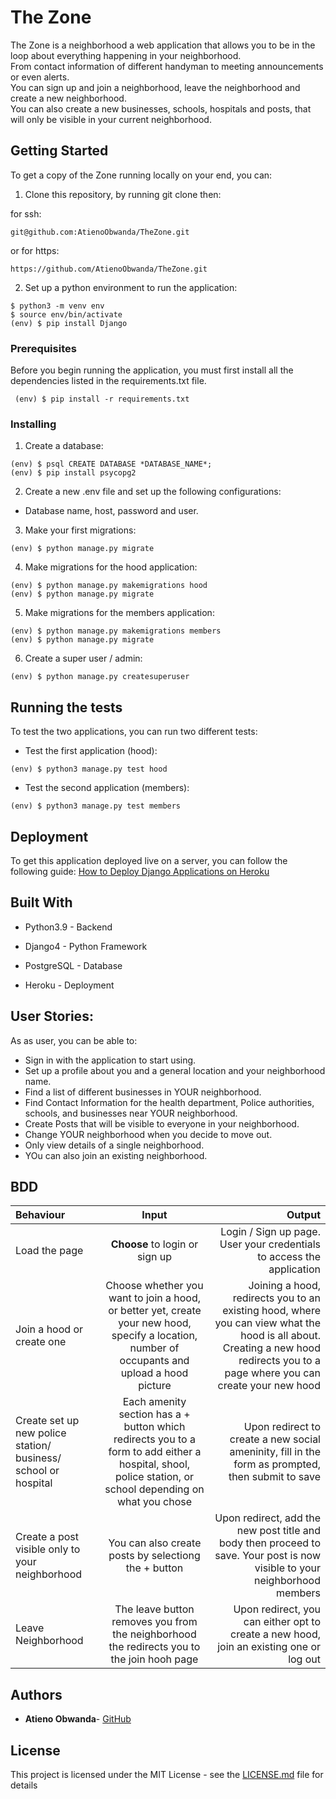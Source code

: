 # The Zone
The Zone is a neighborhood  a web application that allows you to be in the loop about everything happening in your neighborhood. </br>
From contact information of different handyman to meeting announcements or even alerts. </br>
You can sign up and join a neighborhood, leave the neighborhood and create a new neighborhood.</br>
You can also create a new businesses, schools, hospitals and posts, that will only be visible in your current neighborhood.


## Getting Started

To get a copy of the Zone running locally on your end, you can:

1. Clone this repository, by running git clone then:

for ssh:
```
git@github.com:AtienoObwanda/TheZone.git
```

or for https: 
```
https://github.com/AtienoObwanda/TheZone.git
```

2. Set up a python environment to run the application:
```
$ python3 -m venv env
$ source env/bin/activate
(env) $ pip install Django
```

### Prerequisites

Before you begin running the application, you must first install all the dependencies listed in the requirements.txt file.

```
 (env) $ pip install -r requirements.txt

```

### Installing

1. Create a database:
  ```
(env) $ psql CREATE DATABASE *DATABASE_NAME*;
(env) $ pip install psycopg2
```

2. Create a new .env file and set up the following configurations:

 * Database name, host, password and user.

3. Make your first migrations: 


```
(env) $ python manage.py migrate 
```

4. Make migrations for the hood application: 

```
(env) $ python manage.py makemigrations hood
(env) $ python manage.py migrate
```

5. Make migrations for the members application: 

```
(env) $ python manage.py makemigrations members
(env) $ python manage.py migrate
```
6. Create a super user / admin:


```
(env) $ python manage.py createsuperuser
```

## Running the tests

To test the two applications, you can run two different tests:
* Test the first application (hood):

```
(env) $ python3 manage.py test hood
```

* Test the second  application (members):

```
(env) $ python3 manage.py test members
```

## Deployment

To get this application deployed live on a server, you can follow the following guide: [How to Deploy Django Applications on Heroku
](https://gist.github.com/AtienoObwanda/5c506e167e3672a1cc93bbf55fac984b)

## Built With

* Python3.9 - Backend

* Django4 - Python Framework

* PostgreSQL - Database 

* Heroku - Deployment

## User Stories:
As as user, you can be able to: 
*  Sign in with the application to start using.
*  Set up a profile about you and a general location and your neighborhood name.
*  Find a list of different businesses in YOUR neighborhood.
*  Find Contact Information for the health department, Police authorities, schools, and businesses near YOUR neighborhood.
*  Create Posts that will be visible to everyone in your neighborhood.
* Change YOUR neighborhood when you decide to move out.
* Only view details of a single neighborhood.
* YOu can also join an existing neighborhood.

## BDD

| Behaviour | Input | Output |
| :---------------- | :---------------: | ------------------: |
| Load the page | **Choose** to login or sign up | Login / Sign up page. User your credentials to access the application|
|Join a hood or create one| Choose whether you want to join a hood, or better yet, create your new hood, specify a location, number of occupants and upload a hood picture| Joining a hood, redirects you to an existing hood, where you can view what the hood is all about. Creating a new hood redirects you to a page where you can create your new hood|
|Create set up new police station/ business/ school or hospital|Each amenity section has a + button which redirects you to a form to add either a hospital, shool, police station, or school depending on what you chose| Upon redirect to create a new social ameninity, fill in the form as prompted, then submit to save|
|Create a post visible only to your neighborhood| You can also create posts by selectiong the + button| Upon redirect, add the new post title and body then proceed to save. Your post is now visible to your neighborhood members|
|Leave Neighborhood| The leave button removes you from the neighborhood the redirects you to the join hooh page| Upon redirect, you can either opt to create a new hood, join an existing one or log out|

## Authors

* **Atieno Obwanda**- [GitHub](https://github.com/AtienoObwanda)


## License

This project is licensed under the MIT License - see the [LICENSE.md](LICENSE.md) file for details
